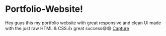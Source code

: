 # Portfolio-Website!
Hey guys this my portfolio website with great responsive and clean UI made with the just raw HTML & CSS.:thumbsup: great success:smile::smile:
[Capture](https://user-images.githubusercontent.com/86045021/166488961-7e3fe9de-3be0-49b8-b51b-4c2d102a52f2.JPG)

